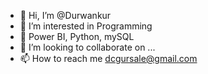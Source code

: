 - 👋 Hi, I’m @Durwankur
- 👀 I’m interested in Programming
- 🌱 Power BI, Python, mySQL
- 💞️ I’m looking to collaborate on ...
- 📫 How to reach me dcgursale@gmail.com

<!---
Durwankur/Durwankur is a ✨ special ✨ repository because its `README.md` (this file) appears on your GitHub profile.
You can click the Preview link to take a look at your changes.
--->
